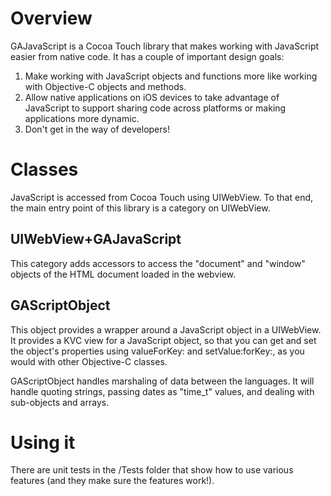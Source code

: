 # Overview

GAJavaScript is a Cocoa Touch library that makes working with JavaScript easier from native code. It has a couple of important design goals:

1. Make working with JavaScript objects and functions more like working with Objective-C objects and methods.
2. Allow native applications on iOS devices to take advantage of JavaScript to support sharing code across platforms or making applications more dynamic.
3. Don't get in the way of developers!

# Classes

JavaScript is accessed from Cocoa Touch using UIWebView. To that end, the main entry point of this library is a category on UIWebView. 

## UIWebView+GAJavaScript

This category adds accessors to access the "document" and "window" objects of the HTML document loaded in the webview.

## GAScriptObject

This object provides a wrapper around a JavaScript object in a UIWebView. It provides a KVC view for a JavaScript object, so that you can get and set the object's properties using valueForKey: and setValue:forKey:, as you would with other Objective-C classes.

GAScriptObject handles marshaling of data between the languages. It will handle quoting strings, passing dates as "time_t" values, and dealing with sub-objects and arrays.

# Using it

There are unit tests in the /Tests folder that show how to use various features (and they make sure the features work!).
